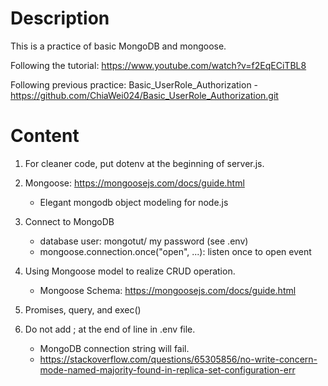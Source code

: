 # Description

This is a practice of basic MongoDB and mongoose.

Following the tutorial: https://www.youtube.com/watch?v=f2EqECiTBL8

Following previous practice: Basic_UserRole_Authorization - https://github.com/ChiaWei024/Basic_UserRole_Authorization.git

# Content

1. For cleaner code, put dotenv at the beginning of server.js.

1. Mongoose: https://mongoosejs.com/docs/guide.html

   - Elegant mongodb object modeling for node.js

1. Connect to MongoDB

   - database user: mongotut/ my password (see .env)
   - mongoose.connection.once("open", ...): listen once to open event

1. Using Mongoose model to realize CRUD operation.

   - Mongoose Schema: https://mongoosejs.com/docs/guide.html

1. Promises, query, and exec()

1. Do not add ; at the end of line in .env file.
   - MongoDB connection string will fail.
   - https://stackoverflow.com/questions/65305856/no-write-concern-mode-named-majority-found-in-replica-set-configuration-err
